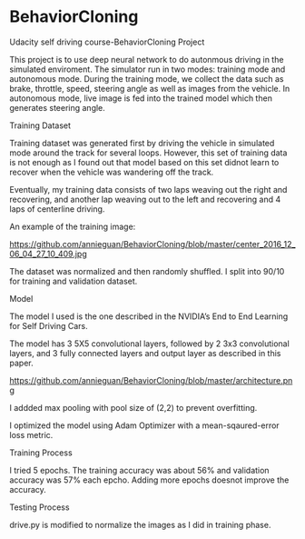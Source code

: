 # BehaviorCloning

Udacity self driving course-BehaviorCloning Project

This project is to use deep neural network to do autonmous driving in the simulated enviroment. The simulator run in two modes:  training mode and autonomous mode. During the training mode, we collect the data such as brake, throttle, speed, steering angle as well as images from the vehicle.  In autonomous mode, live image is fed into the trained model which then generates steering angle.

Training Dataset 

Training dataset was generated first by driving the vehicle in simulated mode around the track for several loops.  However, this set of training data is not enough as I found out that model based on this set didnot learn to recover when the vehicle was wandering off the track.  

Eventually, my training data consists of two laps weaving out the right and recovering, and another lap weaving out to the left and recovering and 4 laps of centerline driving.

An example of the training image:

https://github.com/annieguan/BehaviorCloning/blob/master/center_2016_12_06_04_27_10_409.jpg

The dataset was normalized and then randomly shuffled.  I split into 90/10 for training and validation dataset. 

Model

The model I used is the one described in the NVIDIA’s End to End Learning for Self Driving Cars.  

The model has 3 5X5 convolutional layers, followed by 2 3x3 convolutional layers, and 3 fully connected layers and output layer as described in this paper.

https://github.com/annieguan/BehaviorCloning/blob/master/architecture.png

I addded max pooling with pool size of (2,2) to prevent overfitting. 


I optimized the model using Adam Optimizer with a mean-sqaured-error loss metric.

Training Process

I tried 5 epochs.  The training accuracy was about 56% and validation accuracy was 57% each epcho.  Adding more epochs doesnot improve the accuracy.

Testing Process

drive.py is modified to normalize the images as I did in training phase.
